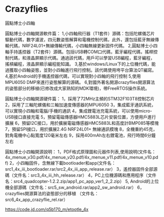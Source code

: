 Crazyflies
==========

圓點博士小四軸



﻿圓點博士小四軸開源軟件篇：
1,小四軸飛行器（T1套件）源碼：包括陀螺儀芯片驅動代碼，數字濾波，四元數姿態解算和電機控制代碼，此外，還包括藍牙無線傳輸代碼，NRF24L01+無線傳輸代碼，小四軸無線更新固件代碼。
2,圓點博士小四軸手持遙控器（T2套件）源碼。包括USB轉COM口代碼，藍牙編程代碼，搖桿控制代碼，和液晶屏顯示代碼。通過該代碼，用戶可以學習USB編程，藍牙編程，搖槓編程，液晶屏顯示編程能知識。
3,基於windows/Linux下的上位機代碼，能過獲取小四軸姿態，並對小四軸進行飛行控制。該代碼使用垮平台算法QT編寫。
4,基於Android的手機遙控器代碼，可以實現對小四軸的飛行控制
5,使用MPU6050 DMP來進行姿態解算的源碼。
6,對國外著名開源crazyflies開源算法的姿態部分的移植(已修改成大家熟知的MDK環境)，帶FreeRTOS操作系統。

圓點博士小四軸開源硬件篇：
1，採用了72MHz主頻的STM32F103T8控制芯片
2，採用了三軸陀螺儀和三軸加速度傳感器的MPU6050
3，集成藍牙通訊系統，可以實現小四軸和電腦/手機的通訊
4，集成鋰電池充電系統，可以使用micro-USB接口直接充電
5，預留電磁傳感器HMC5883L芯片安裝位置，方便用戶進行擴展
6，預留I2C接口，用於擴展電磁傳感器HMC5883L和高度計BMP085等模塊
7，預留SPI接口，用於擴展2.4G NRF24L01+ 無線通訊模塊
8，全機重約45克，對角電機中心點寬度120毫米左右
9，採用400mAh左右鋰電池，飛行時間6分鐘左右

圓點博士小四軸開源說明：
1，PDF格式原理圖和元器件列表,使用說明(文件名：4x_menue_v30.pdf/4x_menue_v20.pdf/4x_menue_v11.pdf/4x_menue_v10.pdf)
2，小四軸固件，含無線下載bootloader和app(文件名：src1_4x_iii_bootloader.rar/src2_4x_iii_app_release.rar）
3，遙控器固件全部源碼（文件名：src3_4x_iii_hh_release.rar）
4，PC上位機源碼和應用程序（文件名：src4_quadcopter-1.2.2.zip/app1_pc_app_ver1_2_2.zip）
5, Android的上位機全部源碼（文件名：src5_sw_android.rar/app2_sw_android.rar）
6，crazyflies開源算法的姿態部分的移植 （文件名：src6_4x_app_crazyflie_rel.rar）


https://code.jd.com/q5b170_m/etootle_4x
